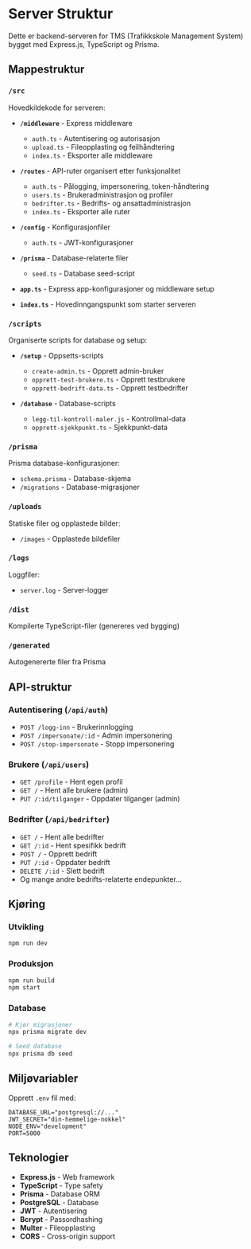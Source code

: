 # Server Struktur

Dette er backend-serveren for TMS (Trafikkskole Management System) bygget med Express.js, TypeScript og Prisma.

## Mappestruktur

### `/src`
Hovedkildekode for serveren:

- **`/middleware`** - Express middleware
  - `auth.ts` - Autentisering og autorisasjon
  - `upload.ts` - Fileopplasting og feilhåndtering
  - `index.ts` - Eksporter alle middleware

- **`/routes`** - API-ruter organisert etter funksjonalitet
  - `auth.ts` - Pålogging, impersonering, token-håndtering
  - `users.ts` - Brukeradministrasjon og profiler
  - `bedrifter.ts` - Bedrifts- og ansattadministrasjon
  - `index.ts` - Eksporter alle ruter

- **`/config`** - Konfigurasjonfiler
  - `auth.ts` - JWT-konfigurasjoner

- **`/prisma`** - Database-relaterte filer
  - `seed.ts` - Database seed-script

- **`app.ts`** - Express app-konfigurasjoner og middleware setup
- **`index.ts`** - Hovedinngangspunkt som starter serveren

### `/scripts`
Organiserte scripts for database og setup:

- **`/setup`** - Oppsetts-scripts
  - `create-admin.ts` - Opprett admin-bruker
  - `opprett-test-brukere.ts` - Opprett testbrukere
  - `opprett-bedrift-data.ts` - Opprett testbedrifter

- **`/database`** - Database-scripts
  - `legg-til-kontroll-maler.js` - Kontrollmal-data
  - `opprett-sjekkpunkt.ts` - Sjekkpunkt-data

### `/prisma`
Prisma database-konfigurasjoner:
- `schema.prisma` - Database-skjema
- `/migrations` - Database-migrasjoner

### `/uploads`
Statiske filer og opplastede bilder:
- `/images` - Opplastede bildefiler

### `/logs`
Loggfiler:
- `server.log` - Server-logger

### `/dist`
Kompilerte TypeScript-filer (genereres ved bygging)

### `/generated`
Autogenererte filer fra Prisma

## API-struktur

### Autentisering (`/api/auth`)
- `POST /logg-inn` - Brukerinnlogging
- `POST /impersonate/:id` - Admin impersonering
- `POST /stop-impersonate` - Stopp impersonering

### Brukere (`/api/users`)
- `GET /profile` - Hent egen profil
- `GET /` - Hent alle brukere (admin)
- `PUT /:id/tilganger` - Oppdater tilganger (admin)

### Bedrifter (`/api/bedrifter`)
- `GET /` - Hent alle bedrifter
- `GET /:id` - Hent spesifikk bedrift
- `POST /` - Opprett bedrift
- `PUT /:id` - Oppdater bedrift
- `DELETE /:id` - Slett bedrift
- Og mange andre bedrifts-relaterte endepunkter...

## Kjøring

### Utvikling
```bash
npm run dev
```

### Produksjon
```bash
npm run build
npm start
```

### Database
```bash
# Kjør migrasjoner
npx prisma migrate dev

# Seed database
npx prisma db seed
```

## Miljøvariabler

Opprett `.env` fil med:
```
DATABASE_URL="postgresql://..."
JWT_SECRET="din-hemmelige-nokkel"
NODE_ENV="development"
PORT=5000
```

## Teknologier

- **Express.js** - Web framework
- **TypeScript** - Type safety
- **Prisma** - Database ORM
- **PostgreSQL** - Database
- **JWT** - Autentisering
- **Bcrypt** - Passordhashing
- **Multer** - Fileopplasting
- **CORS** - Cross-origin support 